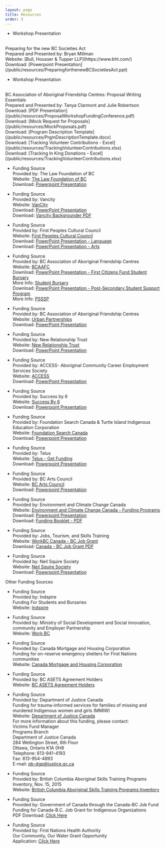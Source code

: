 ```yaml
---
layout: page
title: Resources
order: 5
---
```


 * Workshop Presentation
  <br>
  Preparing for the new BC Societies Act 
  <br>
  Prepared and Presented by: Bryan Millman
  <br> 
  Website: [Bull, Housser & Tupper LLP](https://www.bht.com/)
  <br>
  Download: [Powerpoint Presentation](/public/resources/PreparingforthenewBCSocietiesAct.ppt)
  <br>
  
 * Workshop Presentation 
  <br>
  BC Association of Aboriginal Friendship Centres: Proposal Writing Essentials
  <br>
  Prepared and Presented by: Tanya Clarmont and Julie Robertson
  <br>
  Download: [PDF Presentation](/public/resources/ProposalWorkshopFundingConference.pdf)
  <br>
  Download: [Mock Request for Proposals](/public/resources/MockProposals.pdf)
  <br>
  Download: [Program Description Template](/public/resources/PrgmDescriptionTemplate.docx)
  <br>
  Download: [Tracking Volunteer Contributions - Excel](/public/resources/TrackingVolunteerContributions.xlsx)
  <br>
  Download: [Tracking In King Donations - Excel](/public/resources/TrackingVolunteerContributions.xlsx)
  <br>
  
* Funding Source
  <br>
  Provided by: The Law Foundation of BC
  <br>
  Website: [The Law Foundation of BC](http://www.lawfoundationbc.org/)
  <br>
  Download: [Powerpoint Presentation](/public/resources/TheLawFoundation.pptx)
  
* Funding Source
  <br>
  Provided by: Vancity
  <br>
  Website: [VanCity](https://www.vancity.com/)
  <br>
  Download: [PowerPoint Presentation](/public/resources/VanCity.pptx) 
  <br>
  Download: [Vancity Backgrounder PDF](/public/resources/VancityBackgrounder.pdf)
  <br>
   
* Funding Source
  <br>
  Provided by: First Peoples Cultural Council
  <br>
  Website: [First Peoples Cultural Council](http://www.fpcc.ca/)
  <br>
  Download: [PowerPoint Presentation - Language](/public/resources/FirstPeoplesCulturalCouncilLanguage.pptx) 
  <br>
  Download: [PowerPoint Presentation - Arts](/public/resources/FirstPeoplesCulturalCouncilArts.pptx)
  
* Funding Source
  <br>
  Provided by: BC Association of Aboriginal Friendship Centres
  <br>
  Website: [BCAAFC](http://www.bcaafc.com/)
  <br>
  Download: [PowerPoint Presentation - First Citizens Fund Student Bursary](/public/resources/BCAAFC_FCF_StudentBursary.pptx) 
  <br>
  More Info: [Student Bursary](http://www.bcaafc.com/programs/first-citizens-fund/5-programs/programs/31-studentbursary/)
  <br>
  Download: [PowerPoint Presentation - Post-Secondary Student Support Program](/public/resources/BCAAFC_PSSSP.pptx) 
  <br>
  More Info: [PSSSP](http://www.bcaafc.com/programs/psssp/)
  
* Funding Source
  <br>
  Provided by: BC Association of Aboriginal Friendship Centres
  <br>
  Website: [Urban Partnerships](http://www.bcaafc.com/programs/urbanpartnerships/)
  <br>
  Download: [PowerPoint Presentation](/public/resources/BCAAFC_UrbanPartnerships.pptx)  
  
* Funding Source
  <br>
  Provided by: New Relationship Trust
  <br>
  Website: [New Relationship Trust](http://www.newrelationshiptrust.ca/)
  <br>
  Download: [PowerPoint Presentation](/public/resources/NewRelationshipTrust.pptm)
  
* Funding Source
  <br>
  Provided by: ACCESS- Aboriginal Community Career Employment Services Society
  <br>
  Website: [ACCESS](http://www.accessfutures.com/)
  <br>
  Download: [PowerPoint Presentation](/public/resources/ACCESS_AboriginalCommunityCareerEmploymentServicesSociety.pptx)
  <br>

* Funding Source
  <br>
  Provided by: Success by 6
  <br>
  Website: [Success By 6](http://www.successby6bc.ca/)
  <br>
  Download: [Powerpoint Presentation](/public/resources/SuccessBy6BC.pptx)
  
* Funding Source
  <br>
  Provided by: Foundation Search Canada & Turtle Island Indigenous Education Corporation
  <br>
  Website: [Foundation Search Canada](http://www.foundationsearch.ca/)
  <br>
  Download: [Powerpoint Presentation](/public/resources/FoundationSearch.pptx)
  
* Funding Source
  <br>
  Provided by: Telus
  <br>
  Website: [Telus - Get Funding](https://community.telus.com/get-funding/)
  <br>
  Download: [Powerpoint Presentation](/public/resources/TELUS.ppt)
  
* Funding Source
  <br>
  Provided by: BC Arts Council
  <br>
  Website: [BC Arts Council](https://www.bcartscouncil.ca/)
  <br>
  Download: [Powerpoint Presentation](/public/resources/BCArtsCouncil.pptx)
  
* Funding Source
  <br>
  Provided by: Environment and Climate Change Canada
  <br>
  Website: [Environment and Climate Change Canada - Funding Programs](https://www.ec.gc.ca/financement-funding/default.asp?lang=En&n=923047A0-1/)
  <br>
  Download: [Powerpoint Presentation](/public/resources/ECCCFundingPrograms.pptx)
  <br>
  Download: [Funding Booklet - PDF](/public/resources/ECCCFundingProgramsBooklet.pdf)
 
* Funding Source
  <br>
  Provided by: Jobs, Tourism, and Skills Training
  <br>
  Website: [WorkBC Canada - BC Job Grant](https://www.workbc.ca/Employer-Resources/Canada-BC-Job-Grant.aspx/)
  <br>
  Download: [Canada - BC Job Grant PDF](/public/resources/CanBCJobGrantsBCAAFC.pdf)
  
* Funding Source
  <br>
  Provided by: Neil Squire Society
  <br>
  Website: [Neil Squire Society](https://www.neilsquire.ca/)
  <br>
  Download: [Powerpoint Presentation](/public/resources/NeilSquireSociety.pptx)  
  
  
Other Funding Sources

* Funding Source
  <br>
  Provided by: Indspire
  <br>
  Funding For Students and Bursaries
  <br>
  Website: [Indspire](https://indspire.ca/for-students/bursaries-scholarships/)

* Funding Source
  <br>
  Provided by: Ministry of Social Development and Social innovation, community and Employer Partnership
  <br>
  Website: [Work BC](https://www.workbc.ca/Employment-Services/Community-and-Employer-Partnerships/Community-and-Employer-Partnerships.aspx)
 
* Funding Source
  <br>
  Provided by: Canada Mortgage and Housing Corporation
  <br>
  Funding for on-reserve emergency shelters for First Nations communities
  <br>
  Website: [Canada Mortgage and Housing Corporation](https://www.cmhc-schl.gc.ca/en/first-nation/financial-assistance/renovation-programs/shelter-enhancement-program.cfm?platform=hootsuite/)
  <br>
 
* Funding Source
  <br>
  Provided by: BC ASETS Agreement Holders 
  <br>
  Website: [BC ASETS Agreement Holders](http://www.esdc.gc.ca/en/aboriginal/agreement_holders.page#bc/)
  <br>

* Funding Source
  <br>
  Provided by: Department of Justice Canada
  <br>
  Funding for trauma-informed services for families of missing and murdered Indigenous women and girls (MMIW)
  <br>
  Website: [Department of Justice Canada](http://www.justice.gc.ca/eng/fund-fina/cj-jp/fund-fond/vict.html/)
  <br>
  For more information about this funding, please contact:
  <br>
  Victims Fund Manager
  <br>
  Programs Branch
  <br>
  Department of Justice Canada
  <br>
  284 Wellington Street, 6th Floor
  <br>
  Ottawa, Ontario K1A 0H8
  <br>
  Telephone: 613-941-4193
  <br>
  Fax: 613-954-4893
  <br>
  E-mail: pb-dgp@justice.gc.ca
  <br>
  
* Funding Source
  <br>
  Provided by: British Columbia Aboriginal Skills Training Programs Inventory, Nov. 15, 2015 
  <br>
  Website: [British Columbia Aboriginal Skills Training Programs Inventory](http://www2.gov.bc.ca/assets/gov/british-columbians-our-governments/aboriginal-people/aboriginal-peoples-documents/inventory_of_british_columbia_skills_training_programs_-_nov_2015.pdf/)
  <br>
  
* Funding Source
  <br>
  Provided by: Government of Canada through the Canada-BC Job Fund
  <br>
  Funding for Canada-B.C. Job Grant for Indigenous Organizations
  <br>
  PDF Download: [Click Here](/public/resources/CanBCJobGrantsBCAAFC.pdf/)
  <br>
  
* Funding Source
  <br>
  Provided by: First Nations Health Authority 
  <br>
  Our Community, Our Water Grant Opportunity
  <br>
  Application: [Click Here](http://www.fnha.ca/about/news-and-events/news/our-community-our-water-grant-opportunity/)
  <br>
  
  
  
  
  
  
  
  
  
  

  


<!--
* Funding Source
  <br>
  Provided by: Funder
  <br>
  [Website](http://funder-site.com)
  <br>
  [Application](/resources/document.doc)
* Funding Source
  <br>
  Provided by: Funder
  <br>
  [Website](http://funder-site.com)
  <br>
  [Application](/resources/document.doc)
-->
